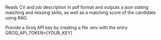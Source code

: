 Reads CV and job description in pdf format and outputs a json stating matching and missing skills, as well as a matching score of the candidate using RAG.

Provide a Groq API key by creating a file .env with the entry GROQ_API_TOKEN=[YOUR_KEY]